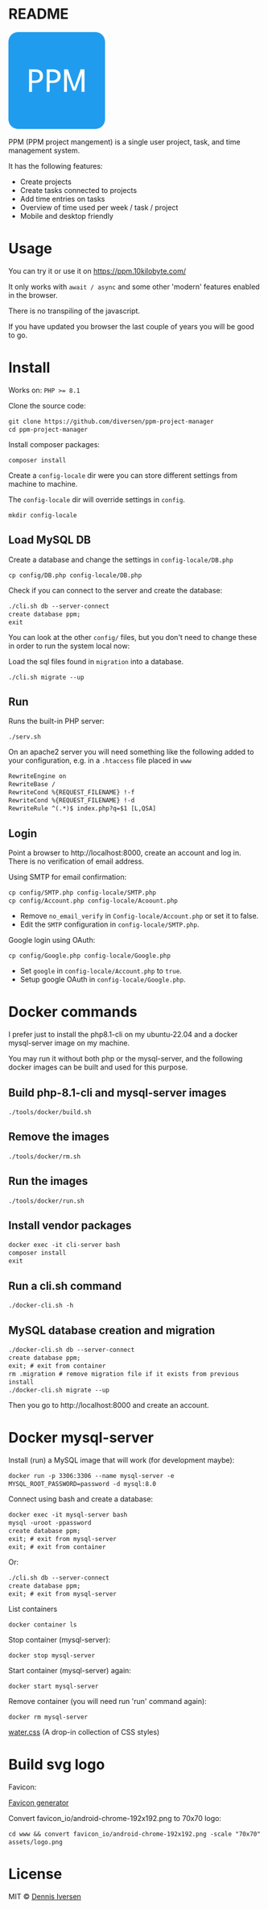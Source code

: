 # README

![www/favicon_io/android-chrome-192x192.png](www/favicon_io/android-chrome-192x192.png)

PPM (PPM project mangement) is a single user project, task, and time management system. 

It has the following features:

- Create projects
- Create tasks connected to projects
- Add time entries on tasks
- Overview of time used per week / task / project
- Mobile and desktop friendly

# Usage

You can try it or use it on https://ppm.10kilobyte.com/

It only works with `await / async` and some other 'modern' features enabled in the browser. 

There is no transpiling of the javascript. 

If you have updated you browser the last couple of years you will be good to go. 

# Install

Works on:  `PHP >= 8.1`

Clone the source code: 

    git clone https://github.com/diversen/ppm-project-manager
    cd ppm-project-manager

Install composer packages:

    composer install

Create a `config-locale` dir were you can store different settings from machine to machine. 

The `config-locale` dir will override settings in `config`.

    mkdir config-locale

## Load MySQL DB

Create a database and change the settings in `config-locale/DB.php`

    cp config/DB.php config-locale/DB.php

Check if you can connect to the server and create the database:

    ./cli.sh db --server-connect
    create database ppm;
    exit

You can look at the other `config/` files, but you don't need to change these in order to run the system local now: 

Load the sql files found in `migration` into a database. 

    ./cli.sh migrate --up

## Run

Runs the built-in PHP server:

    ./serv.sh

On an apache2 server you will need something like the following added to your configuration, e.g. in a  `.htaccess` file placed in `www` 

    RewriteEngine on
    RewriteBase /
    RewriteCond %{REQUEST_FILENAME} !-f
    RewriteCond %{REQUEST_FILENAME} !-d
    RewriteRule ^(.*)$ index.php?q=$1 [L,QSA]

## Login

Point a browser to http://localhost:8000, create an account and log in. There is no verification of email address.

Using SMTP for email confirmation:

    cp config/SMTP.php config-locale/SMTP.php
    cp config/Account.php config-locale/Acoount.php

* Remove `no_email_verify` in `Config-locale/Account.php` or set it to false. 
* Edit the `SMTP` configuration in `config-locale/SMTP.php`. 

Google login using OAuth:

    cp config/Google.php config-locale/Google.php

* Set `google` in `config-locale/Account.php` to `true`.
* Setup google OAuth in `config-locale/Google.php`.

# Docker commands

I prefer just to install the php8.1-cli on my ubuntu-22.04 and a docker mysql-server image on my machine.

You may run it without both php or the mysql-server, and
the following docker images can be built and used for this purpose. 

## Build php-8.1-cli and mysql-server images

    ./tools/docker/build.sh

## Remove the images
    
    ./tools/docker/rm.sh

## Run the images

    ./tools/docker/run.sh

## Install vendor packages

    docker exec -it cli-server bash
    composer install
    exit

## Run a cli.sh command

    ./docker-cli.sh -h

## MySQL database creation and migration

    ./docker-cli.sh db --server-connect
    create database ppm;
    exit; # exit from container
    rm .migration # remove migration file if it exists from previous install
    ./docker-cli.sh migrate --up

Then you go to http://localhost:8000 and create an account.

# Docker mysql-server

Install (run) a MySQL image that will work (for development maybe):

    docker run -p 3306:3306 --name mysql-server -e MYSQL_ROOT_PASSWORD=password -d mysql:8.0

Connect using bash and create a database:

    docker exec -it mysql-server bash
    mysql -uroot -ppassword
    create database ppm;
    exit; # exit from mysql-server 
    exit; # exit from container

Or:

    ./cli.sh db --server-connect
    create database ppm;
    exit; # exit from mysql-server

List containers 

    docker container ls

Stop container (mysql-server):

    docker stop mysql-server

Start container (mysql-server) again:

    docker start mysql-server

Remove container (you will need run 'run' command again):

    docker rm mysql-server

[water.css](https://watercss.kognise.dev/) (A drop-in collection of CSS styles)

# Build svg logo

Favicon:

[Favicon generator](https://favicon.io/favicon-generator/)

Convert favicon_io/android-chrome-192x192.png to 70x70 logo:

    cd www && convert favicon_io/android-chrome-192x192.png -scale "70x70" assets/logo.png
	

# License

MIT © [Dennis Iversen](https://github.com/diversen)
